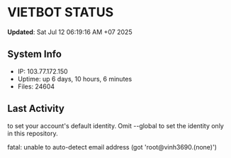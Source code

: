# VIETBOT STATUS
**Updated**: Sat Jul 12 06:19:16 AM +07 2025

## System Info
- IP: 103.77.172.150
- Uptime: up 6 days, 10 hours, 6 minutes
- Files: 24604

## Last Activity

to set your account's default identity.
Omit --global to set the identity only in this repository.

fatal: unable to auto-detect email address (got 'root@vinh3690.(none)')
